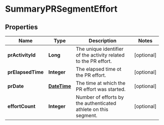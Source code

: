 
# SummaryPRSegmentEffort

## Properties
Name | Type | Description | Notes
------------ | ------------- | ------------- | -------------
**prActivityId** | **Long** | The unique identifier of the activity related to the PR effort. |  [optional]
**prElapsedTime** | **Integer** | The elapsed time ot the PR effort. |  [optional]
**prDate** | [**DateTime**](DateTime.md) | The time at which the PR effort was started. |  [optional]
**effortCount** | **Integer** | Number of efforts by the authenticated athlete on this segment. |  [optional]



